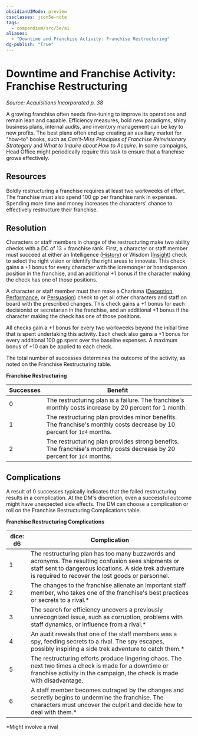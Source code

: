 ```yaml
---
obsidianUIMode: preview
cssclasses: json5e-note
tags:
  - compendium/src/5e/ai
aliases:
  - "Downtime and Franchise Activity: Franchise Restructuring"
dg-publish: "True"
---
```

# Downtime and Franchise Activity: Franchise Restructuring
*Source: Acquisitions Incorporated p. 38* 

A growing franchise often needs fine-tuning to improve its operations and remain lean and capable. Efficiency measures, bold new paradigms, shiny business plans, internal audits, and inventory management can be key to new profits. The best plans often end up creating an auxiliary market for "how-to" books, such as *Can't-Miss Principles of Franchise Reinvisionary Strategery* and *What to Inquire about How to Acquire*. In some campaigns, Head Office might periodically require this task to ensure that a franchise grows effectively.

## Resources

Boldly restructuring a franchise requires at least two workweeks of effort. The franchise must also spend 100 gp per franchise rank in expenses. Spending more time and money increases the characters' chance to effectively restructure their franchise.

## Resolution

Characters or staff members in charge of the restructuring make two ability checks with a DC of 13 + franchise rank. First, a character or staff member must succeed at either an Intelligence ([History](rules/skills.md#History)) or Wisdom ([Insight](rules/skills.md#Insight)) check to select the right vision or identify the right areas to innovate. This check gains a +1 bonus for every character with the loremonger or hoardsperson position in the franchise, and an additional +1 bonus if the character making the check has one of those positions.

A character or staff member must then make a Charisma ([Deception](rules/skills.md#Deception), [Performance](rules/skills.md#Performance), or [Persuasion](rules/skills.md#Persuasion)) check to get all other characters and staff on board with the prescribed changes. This check gains a +1 bonus for each decisionist or secretarian in the franchise, and an additional +1 bonus if the character making the check has one of those positions.

All checks gain a +1 bonus for every two workweeks beyond the initial time that is spent undertaking this activity. Each check also gains a +1 bonus for every additional 100 gp spent over the baseline expenses. A maximum bonus of +10 can be applied to each check.

The total number of successes determines the outcome of the activity, as noted on the Franchise Restructuring table.

**Franchise Restructuring**

| Successes | Benefit |
|-----------|---------|
| 0 | The restructuring plan is a failure. The franchise's monthly costs increase by 20 percent for 1 month. |
| 1 | The restructuring plan provides minor benefits. The franchise's monthly costs decrease by 10 percent for `1d4` months. |
| 2 | The restructuring plan provides strong benefits. The franchise's monthly costs decrease by 20 percent for `1d4` months. |{ #franchise-restructuring}


## Complications

A result of 0 successes typically indicates that the failed restructuring results in a complication. At the DM's discretion, even a successful outcome might have unexpected side effects. The DM can choose a complication or roll on the Franchise Restructuring Complications table.

**Franchise Restructuring Complications**

| dice: d6 | Complication |
|----------|--------------|
| 1 | The restructuring plan has too many buzzwords and acronyms. The resulting confusion sees shipments or staff sent to dangerous locations. A side trek adventure is required to recover the lost goods or personnel. |
| 2 | The changes to the franchise alienate an important staff member, who takes one of the franchise's best practices or secrets to a rival.* |
| 3 | The search for efficiency uncovers a previously unrecognized issue, such as corruption, problems with staff dynamics, or influence from a rival.* |
| 4 | An audit reveals that one of the staff members was a spy, feeding secrets to a rival. The spy escapes, possibly inspiring a side trek adventure to catch them.* |
| 5 | The restructuring efforts produce lingering chaos. The next two times a check is made for a downtime or franchise activity in the campaign, the check is made with disadvantage. |
| 6 | A staff member becomes outraged by the changes and secretly begins to undermine the franchise. The characters must uncover the culprit and decide how to deal with them.* |{ #franchise-restructuring-complications}


*Might involve a rival